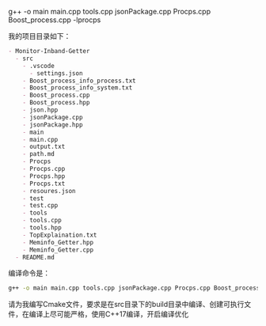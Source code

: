 

  g++ -o main main.cpp tools.cpp jsonPackage.cpp Procps.cpp Boost_process.cpp -lprocps


  我的项目目录如下：
```markdown
- Monitor-Inband-Getter
  - src
    - .vscode
      - settings.json
    - Boost_process_info_process.txt
    - Boost_process_info_system.txt
    - Boost_process.cpp
    - Boost_process.hpp
    - json.hpp
    - jsonPackage.cpp
    - jsonPackage.hpp
    - main
    - main.cpp
    - output.txt
    - path.md
    - Procps
    - Procps.cpp
    - Procps.hpp
    - Procps.txt
    - resoures.json
    - test
    - test.cpp
    - tools
    - tools.cpp
    - tools.hpp
    - TopExplaination.txt
    - Meminfo_Getter.hpp
    - Meminfo_Getter.cpp
  - README.md
```
编译命令是：
```bash
g++ -o main main.cpp tools.cpp jsonPackage.cpp Procps.cpp Boost_process.cpp -lprocps
```
请为我编写Cmake文件，要求是在src目录下的build目录中编译、创建可执行文件，在编译上尽可能严格，使用C++17编译，开启编译优化